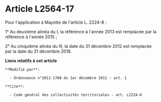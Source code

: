 # Article L2564-17

Pour l'application à Mayotte de l'article L. 2224-8 : 

1° Au deuxième alinéa du I, la référence à l'année 2013 est remplacée par la référence à l'année 2015 ; 

2° Au cinquième alinéa du III, la date du 31 décembre 2012 est remplacée par la date du 31 décembre 2018.

**Liens relatifs à cet article**

	**Modifié par**:

	  - Ordonnance n°2011-1708 du 1er décembre 2011 - art. 1

	**Cite**:

	  - Code général des collectivités territoriales - art. L2224-8
